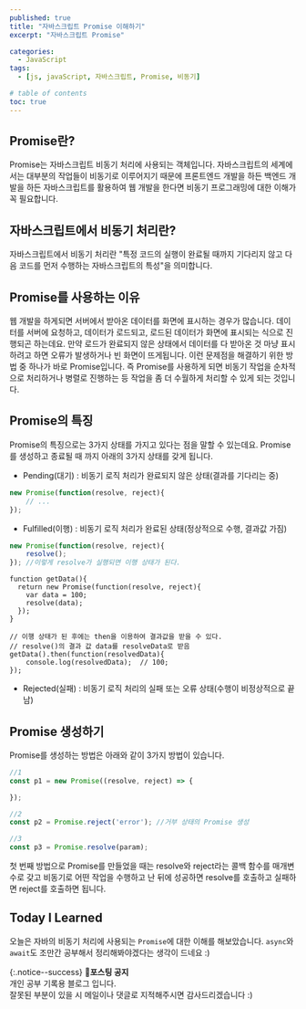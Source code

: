 ```yaml
---
published: true
title: "자바스크립트 Promise 이해하기"
excerpt: "자바스크립트 Promise"

categories:
  - JavaScript
tags:
  - [js, javaScript, 자바스크립트, Promise, 비동기]

# table of contents
toc: true
---
```


## Promise란?

Promise는 자바스크립트 비동기 처리에 사용되는 객체입니다. 자바스크립트의 세계에서는 대부분의 작업들이 비동기로 이루어지기 때문에 프론트엔드 개발을 하든 백엔드 개발을 하든 자바스크립트를 활용하여 웹 개발을 한다면 비동기 프로그래밍에 대한 이해가 꼭 필요합니다. 

## 자바스크립트에서 비동기 처리란?

자바스크립트에서 비동기 처리란 "특정 코드의 실행이 완료될 때까지 기다리지 않고 다음 코드를 먼저 수행하는 자바스크립트의 특성"을 의미합니다.

## Promise를 사용하는 이유

웹 개발을 하게되면 서버에서 받아온 데이터를 화면에 표시하는 경우가 많습니다. 데이터를 서버에 요청하고, 데이터가 로드되고, 로드된 데이터가 화면에 표시되는 식으로 진행되곤 하는데요. 만약 로드가 완료되지 않은 상태에서 데이터를 다 받아온 것 마냥 표시하려고 하면 오류가 발생하거나 빈 화면이 뜨게됩니다. 이런 문제점을 해결하기 위한 방법 중 하나가 바로 Promise입니다. 즉 Promise를 사용하게 되면 비동기 작업을 순차적으로 처리하거나 병렬로 진행하는 등 작업을 좀 더 수월하게 처리할 수 있게 되는 것입니다.

## Promise의 특징

Promise의 특징으로는 3가지 상태를 가지고 있다는 점을 말할 수 있는데요. Promise를 생성하고 종료될 때 까지 아래의 3가지 상태를 갖게 됩니다.
- Pending(대기) : 비동기 로직 처리가 완료되지 않은 상태(결과를 기다리는 중)
```js
new Promise(function(resolve, reject){
	// ...
});
```
- Fulfilled(이행) : 비동기 로직 처리가 완료된 상태(정상적으로 수행, 결과값 가짐)  
```js
new Promise(function(resolve, reject){
	resolve();
}); //이렇게 resolve가 실행되면 이행 상태가 된다.
```
```
function getData(){
  return new Promise(function(resolve, reject){
    var data = 100;
    resolve(data);
  });
}
```
```
// 이행 상태가 된 후에는 then을 이용하여 결과값을 받을 수 있다.
// resolve()의 결과 값 data를 resolveData로 받음
getData().then(function(resolvedData){
	console.log(resolvedData);	// 100;
});
```
- Rejected(실패) : 비동기 로직 처리의 실패 또는 오류 상태(수행이 비정상적으로 끝남)

## Promise 생성하기

Promise를 생성하는 방법은 아래와 같이 3가지 방법이 있습니다.


```js
//1
const p1 = new Promise((resolve, reject) => {

});

//2
const p2 = Promise.reject('error'); //거부 상태의 Promise 생성

//3
const p3 = Promise.resolve(param);

```

첫 번째 방법으로 Promise를 만들었을 때는 resolve와 reject라는 콜백 함수를 매개변수로 갖고 비동기로 어떤 작업을 수행하고 난 뒤에 성공하면 resolve를 호출하고 실패하면 reject를 호출하면 됩니다.



## Today I Learned

오늘은 자바의 비동기 처리에 사용되는 ```Promise```에 대한 이해를 해보았습니다. ```async```와 ```await```도 조만간 공부해서 정리해봐야겠다는 생각이 드네요 :)


{:.notice--success}
🔔**포스팅 공지**  
개인 공부 기록용 블로그 입니다.  
잘못된 부분이 있을 시 메일이나 댓글로 지적해주시면 감사드리겠습니다 :)
